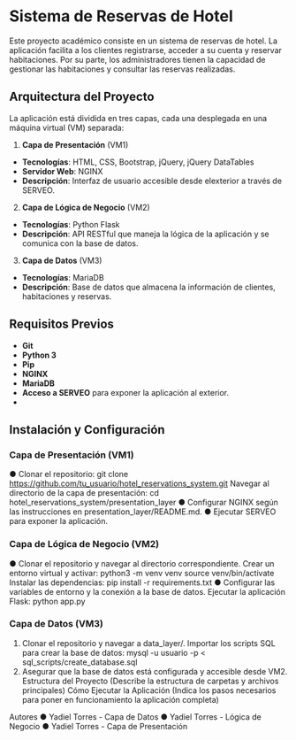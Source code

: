 # Sistema de Reservas de Hotel

Este proyecto académico consiste en un sistema de reservas de hotel. La aplicación facilita a los clientes registrarse, acceder a su cuenta y reservar habitaciones. Por su parte, los administradores tienen la capacidad de gestionar las habitaciones y consultar las reservas realizadas.

## Arquitectura del Proyecto
La aplicación está dividida en tres capas, cada una desplegada en una máquina virtual (VM) separada:

1. **Capa de Presentación** (VM1)
- **Tecnologías**: HTML, CSS, Bootstrap, jQuery, jQuery
DataTables
- **Servidor Web**: NGINX
- **Descripción**: Interfaz de usuario accesible desde elexterior a través de SERVEO.

2. **Capa de Lógica de Negocio** (VM2)
- **Tecnologías**: Python Flask
- **Descripción**: API RESTful que maneja la lógica de la
aplicación y se comunica con la base de datos.
3. **Capa de Datos** (VM3)
- **Tecnologías**: MariaDB
- **Descripción**: Base de datos que almacena la información
de clientes, habitaciones y reservas.
## Requisitos Previos
- **Git**
- **Python 3**
- **Pip**
- **NGINX**
- **MariaDB**
- **Acceso a SERVEO** para exponer la aplicación al exterior.
- 
## Instalación y Configuración

### Capa de Presentación (VM1)
● Clonar el repositorio:
git clone https://github.com/tu_usuario/hotel_reservations_system.git
Navegar al directorio de la capa de presentación:
cd hotel_reservations_system/presentation_layer
● Configurar NGINX según las instrucciones en
presentation_layer/README.md.
● Ejecutar SERVEO para exponer la aplicación.


### Capa de Lógica de Negocio (VM2)
● Clonar el repositorio y navegar al directorio correspondiente.
Crear un entorno virtual y activar:
python3 -m venv venv
source venv/bin/activate
Instalar las dependencias:
pip install -r requirements.txt
● Configurar las variables de entorno y la conexión a la base de datos.
Ejecutar la aplicación Flask: python app.py

### Capa de Datos (VM3)
1. Clonar el repositorio y navegar a data_layer/.
Importar los scripts SQL para crear la base de datos:
mysql -u usuario -p < sql_scripts/create_database.sql
2. Asegurar que la base de datos está configurada y accesible desde VM2.
Estructura del Proyecto
(Describe la estructura de carpetas y archivos principales)
Cómo Ejecutar la Aplicación
(Indica los pasos necesarios para poner en funcionamiento la aplicación completa)


Autores
● Yadiel Torres - Capa de Datos
● Yadiel Torres - Lógica de Negocio
● Yadiel Torres - Capa de Presentación
